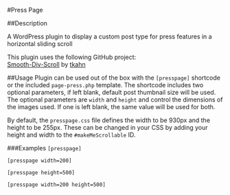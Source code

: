 #Press Page

##Description

A WordPress plugin to display a custom post type for press features in a horizontal sliding scroll

This plugin uses the following GitHub project:  
[Smooth-Div-Scroll](https://github.com/tkahn/Smooth-Div-Scroll) by [tkahn](https://github.com/tkahn)

##Usage
Plugin can be used out of the box with the `[presspage]` shortcode or the included `page-press.php` template. The shortcode includes two optional parameters, if left blank, default post thumbnail size will be used. The optional parameters are `width` and `height` and control the dimensions of the images used. If one is left blank, the same value will be used for both.

By default, the `presspage.css` file defines the width to be 930px and the height to be 255px. These can be changed in  your CSS by adding your height and width to the `#makeMeScrollable` ID.

###Examples
`[presspage]`

`[presspage width=200]`

`[presspage height=500]`

`[presspage width=200 height=500]`